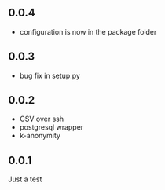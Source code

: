 ## 0.0.4

* configuration is now in the package folder

## 0.0.3

* bug fix in setup.py

## 0.0.2

* CSV over ssh
* postgresql wrapper
* k-anonymity

## 0.0.1

Just a test
